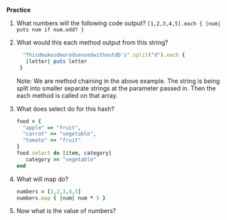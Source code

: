 __Practice__


1) What numbers will the following code output?
   `[1,2,3,4,5].each { |num| puts num if num.odd? }`

2) What would this each method output from this string?
   ```ruby
     "ThisdmakesdmoredsensedwithoutdD's".split("d").each {
      |letter| puts letter
    }
   ```

   Note: We are method chaining in the above example.
   The string is being split into smaller separate
   strings at the parameter passed in. Then the each
   method is called on that array.

3) What does select do for this hash?
   ```ruby
   food = {
     "apple" => "fruit",
     "carrot" => "vegetable",
     "tomato" => "fruit"
   }
   food.select do |item, category|
      category == "vegetable"
   end
   ```

4) What will map do?
   ```ruby
   numbers = [1,2,3,4,5]
   numbers.map { |num| num * 5 }
   ```

5) Now what is the value of numbers?

